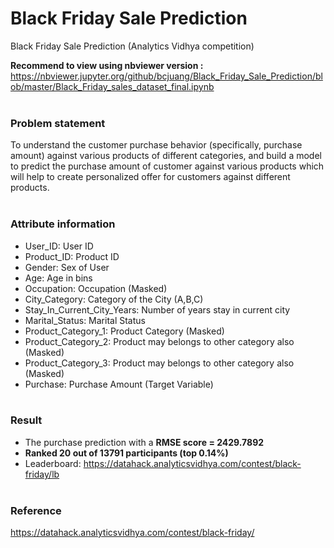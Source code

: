 # Black Friday Sale Prediction
Black Friday Sale Prediction (Analytics Vidhya competition)

**Recommend to view using nbviewer version :**
https://nbviewer.jupyter.org/github/bcjuang/Black_Friday_Sale_Prediction/blob/master/Black_Friday_sales_dataset_final.ipynb
<br><br>
### Problem statement
To understand the customer purchase behavior (specifically, purchase amount) against various products of different categories, and build a model to predict the purchase amount of customer against various products which will help to create personalized offer for customers against different products.
<br><br>
### Attribute information
- User_ID: User ID
- Product_ID: Product ID
- Gender: Sex of User
- Age: Age in bins
- Occupation: Occupation (Masked)
- City_Category: Category of the City (A,B,C)
- Stay_In_Current_City_Years: Number of years stay in current city
- Marital_Status: Marital Status
- Product_Category_1: Product Category (Masked)
- Product_Category_2: Product may belongs to other category also (Masked)
- Product_Category_3: Product may belongs to other category also (Masked)
- Purchase: Purchase Amount (Target Variable)
<br><br>
### Result
- The purchase prediction with a **RMSE score = 2429.7892**
- **Ranked 20 out of 13791 participants (top 0.14%)**
- Leaderboard: https://datahack.analyticsvidhya.com/contest/black-friday/lb
<br><br>
### Reference
https://datahack.analyticsvidhya.com/contest/black-friday/ 
